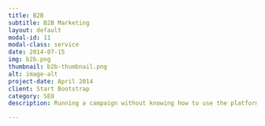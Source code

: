 ```yaml
---
title: B2B
subtitle: B2B Marketing
layout: default
modal-id: 11
modal-class: service
date: 2014-07-15
img: b2b.png
thumbnail: b2b-thumbnail.png
alt: image-alt
project-date: April 2014
client: Start Bootstrap
category: SEO
description: Running a campaign without knowing how to use the platform can be a recipe for burning money fast.

---
```

